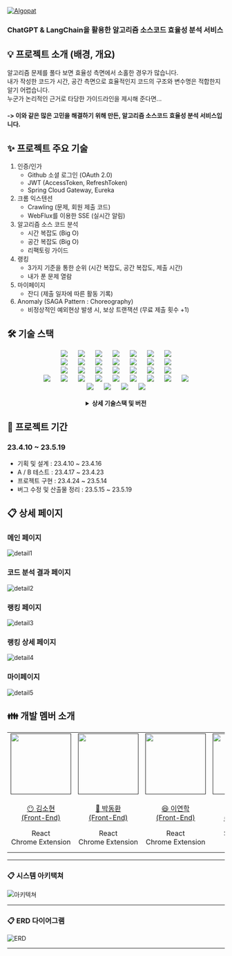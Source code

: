 [![Algopat](./image/algopat-logo.png/ "Algopat Logo")](https://algopat.kr/ "Visit Algopat")   
### ChatGPT & LangChain을 활용한 알고리즘 소스코드 효율성 분석 서비스  


## 💡 프로젝트 소개 (배경, 개요)

알고리즘 문제를 풀다 보면 효율성 측면에서 소홀한 경우가 많습니다.  
내가 작성한 코드가 시간, 공간 측면으로 효율적인지 코드의 구조와 변수명은 적합한지 알기 어렵습니다.  
누군가 논리적인 근거로 타당한 가이드라인을 제시해 준다면...
#### -> 이와 같은 많은 고민을 해결하기 위해 만든, 알고리즘 소스코드 효율성 분석 서비스입니다.  

## ✨ 프로젝트 주요 기술 

1. 인증/인가
   - Github 소셜 로그인 (OAuth 2.0)
   - JWT (AccessToken, RefreshToken)
   - Spring Cloud Gateway, Eureka  
2. 크롬 익스텐션
   - Crawling (문제, 회원 제출 코드)
   - WebFlux를 이용한 SSE (실시간 알림)  
3. 알고리즘 소스 코드 분석 
   - 시간 복잡도 (Big O)
   - 공간 복잡도 (Big O)
   - 리팩토링 가이드 
4. 랭킹 
   - 3가지 기준을 통한 순위 (시간 복잡도, 공간 복잡도, 제출 시간)  
   - 내가 푼 문제 열람
5. 마이페이지 
   - 잔디 (제출 일자에 따른 활동 기록)
6. Anomaly (SAGA Pattern : Choreography)
   - 비정상적인 예외현상 발생 시, 보상 트랜잭션 (무료 제출 횟수 +1) 

## 🛠️ 기술 스택

<div align=center>
<img src="https://img.shields.io/badge/Ubuntu-E95420?style=for-the-badge&logo=Ubuntu&logoColor=white" style="height : auto; margin-left : 10px; margin-right : 10px;"/>
<img src="https://img.shields.io/badge/Jenkins-D24939?style=for-the-badge&logo=Jenkins&logoColor=white" style="height : auto; margin-left : 10px; margin-right : 10px;"/>
<img src="https://img.shields.io/badge/Docker-2496ED?style=for-the-badge&logo=Docker&logoColor=white" style="height : auto; margin-left : 10px; margin-right : 10px;"/>
<img src="https://img.shields.io/badge/Nginx-009639?style=for-the-badge&logo=NGINX&logoColor=white" style="height : auto; margin-left : 10px; margin-right : 10px;"/>
<img src="https://img.shields.io/badge/Grafana-F46800?style=for-the-badge&logo=Grafana&logoColor=white" style="height : auto; margin-left : 10px; margin-right : 10px;"/>
<img src="https://img.shields.io/badge/prometheus-E6522C?style=for-the-badge&logo=prometheus&logoColor=white" style="height : auto; margin-left : 10px; margin-right : 10px;"/>
<img src="https://img.shields.io/badge/Zipkin-F46800?style=for-the-badge&logo=Zipkin&logoColor=white" style="height : auto; margin-left : 10px; margin-right : 10px;"/>


<br>

<img src="https://img.shields.io/badge/Apache Kafka-231F20?style=for-the-badge&logo=Apache Kafka&logoColor=white" style="height : auto; margin-left : 10px; margin-right : 10px;"/>
<img src="https://img.shields.io/badge/Redis-DC382D?style=for-the-badge&logo=Redis&logoColor=white" style="height : auto; margin-left : 10px; margin-right : 10px;"/>
<img src="https://img.shields.io/badge/MariaDB-003545?style=for-the-badge&logo=MariaDB&logoColor=white" style="height : auto; margin-left : 10px; margin-right : 10px;"/>
<img src="https://img.shields.io/badge/elasticsearch-005571?style=for-the-badge&logo=elasticsearch&logoColor=white" style="height : auto; margin-left : 10px; margin-right : 10px;"/>
<img src="https://img.shields.io/badge/kibana-005571?style=for-the-badge&logo=Kibana&logoColor=white" style="height : auto; margin-left : 10px; margin-right : 10px;"/>
<img src="https://img.shields.io/badge/Logstash-005571?style=for-the-badge&logo=Logstash&logoColor=white" style="height : auto; margin-left : 10px; margin-right : 10px;"/>
<img src="https://img.shields.io/badge/Beats-005571?style=for-the-badge&logo=Beats&logoColor=white" style="height : auto; margin-left : 10px; margin-right : 10px;"/>

<br>

<img src="https://img.shields.io/badge/Java-FF7800?style=for-the-badge&logo=Java&logoColor=white" style="height : auto; margin-left : 10px; margin-right : 10px;"/>
<img src="https://img.shields.io/badge/Spring Boot-6DB33F?style=for-the-badge&logo=Spring Boot&logoColor=white" style="height : auto; margin-left : 10px; margin-right : 10px;"/>
<img src="https://img.shields.io/badge/WebFlux-6DB33F?style=for-the-badge&logo=WebFlux&logoColor=white" style="height : auto; margin-left : 10px; margin-right : 10px;"/>
<img src="https://img.shields.io/badge/Spring Cloud-6DB33F?style=for-the-badge&logo=Spring Cloud&logoColor=white" style="height : auto; margin-left : 10px; margin-right : 10px;"/>
<img src="https://img.shields.io/badge/Python-3776AB?style=for-the-badge&logo=Python&logoColor=white" style="height : auto; margin-left : 10px; margin-right : 10px;"/>
<img src="https://img.shields.io/badge/FastAPI-009688?style=for-the-badge&logo=FastAPI&logoColor=white" style="height : auto; margin-left : 10px; margin-right : 10px;"/>
<img src="https://img.shields.io/badge/Gradle-02303A?style=for-the-badge&logo=Gradle&logoColor=white" style="height : auto; margin-left : 10px; margin-right : 10px;"/>

<br>

<img src="https://img.shields.io/badge/HTML5-E34F26?style=for-the-badge&logo=HTML5&logoColor=white" style="height : auto; margin-left : 10px; margin-right : 10px;"/>
<img src="https://img.shields.io/badge/JavaScript-F7DF1E?style=for-the-badge&logo=JavaScript&logoColor=white" style="height : auto; margin-left : 10px; margin-right : 10px;"/>
<img src="https://img.shields.io/badge/TypeScript-3178C6?style=for-the-badge&logo=TypeScript&logoColor=white" style="height : auto; margin-left : 10px; margin-right : 10px;"/>
<img src="https://img.shields.io/badge/Sass-CC6699?style=for-the-badge&logo=Sass&logoColor=white" style="height : auto; margin-left : 10px; margin-right : 10px;"/>
<img src="https://img.shields.io/badge/CSS3-1572B6?style=for-the-badge&logo=CSS3&logoColor=white" style="height : auto; margin-left : 10px; margin-right : 10px;"/>
<img src="https://img.shields.io/badge/React-61DAFB?style=for-the-badge&logo=React&logoColor=white" style="height : auto; margin-left : 10px; margin-right : 10px;"/>
<img src="https://img.shields.io/badge/ReactQuery-FF4154?style=for-the-badge&logo=ReactQuery&logoColor=white" style="height : auto; margin-left : 10px; margin-right : 10px;"/>
<img src="https://img.shields.io/badge/Recoil-61DAFB?style=for-the-badge&logo=Recoil&logoColor=white" style="height : auto; margin-left : 10px; margin-right : 10px;"/>
<img src="https://img.shields.io/badge/Vite-646CFF?style=for-the-badge&logo=Vite&logoColor=white" style="height : auto; margin-left : 10px; margin-right : 10px;"/>

<br>

<img src="https://img.shields.io/badge/Jira-0052CC?style=for-the-badge&logo=Jira&logoColor=white" style="height : auto; margin-left : 10px; margin-right : 10px;"/>
<img src="https://img.shields.io/badge/GitLab-FCA121?style=for-the-badge&logo=GitLab&logoColor=white" style="height : auto; margin-left : 10px; margin-right : 10px;"/> 
<img src="https://img.shields.io/badge/Mattermost-0058CC?style=for-the-badge&logo=Mattermost&logoColor=white" style="height : auto; margin-left : 10px; margin-right : 10px;"/>
<img src="https://img.shields.io/badge/Notion-000000?style=for-the-badge&logo=Notion&logoColor=white" style="height : auto; margin-left : 10px; margin-right : 10px;"/>
<br/>

  <br/>
<details><summary> <b> 상세 기술스택 및 버전</b> </summary>

| 구분     | 기술스택        | 상세내용           | 버전      |
| -------- | --------------- | ------------------ | --------- |
| 공통     | 형상관리        | Gitlab              | \-        |
|          | 이슈관리        | Jira                | \-        |
|          | 커뮤니케이션    | Mattermost, Notion | \-        |
| BackEnd  | DB              | MariaDB            |     |
|          |                 | JPA                |      |
|          | Java            | Zulu               |  |
|          | Spring          | Spring             |     |
|          |                 | Spring Boot        |      |
|          | IDE             | IntelliJ           | 2022.3.1  |
|          | Build           | Gradle             |        |
|          | API Docs        | Postman            |           |
| FrontEnd | HTML5           |                    | \-        |
|          | CSS3            |                    | \-        |
|          | JavaScript(ES6) |                    | \-        |
|          | React           | React              | 18.2.0    |
|          | Node.js         | npm                | 18.14.2   |
|          | IDE             | Visual Studio Code | 1.78.2    |
| Server   | 서버            | AWS EC2            | \-        |
|          | 플랫폼          | Ubuntu\AWS Liunx   | 20.04 , AWS Linux2|
|          | CI/CD           | Docker             | 20.10.17  |
|          |                 | Jenkins            | jenkins/jenkins:lts|  

</details>
</div>

## 📆 프로젝트 기간

### 23.4.10 ~ 23.5.19

- 기획 및 설계 : 23.4.10 ~ 23.4.16
- A / B 테스트 : 23.4.17 ~ 23.4.23 
- 프로젝트 구현 : 23.4.24 ~ 23.5.14
- 버그 수정 및 산출물 정리 : 23.5.15 ~ 23.5.19


## 📋 상세 페이지  

### 메인 페이지  
![detail1](./image/detail1.png)  
### 코드 분석 결과 페이지  
![detail2](./image/detail2.png)  
### 랭킹 페이지  
![detail3](./image/detail3.png)  
### 랭킹 상세 페이지  
![detail4](./image/detail4.png)  
### 마이페이지  
![detail5](./image/detail5.png)  



## 👪 개발 멤버 소개

<table>
    <tr>
        <td height="140px" align="center"> <a href="">
            <img src="./image/human7.png" width="140px" /> <br><br> 😶 김소현 <br>(Front-End) </a> <br></td>
        <td height="140px" align="center"> <a href="">
            <img src="./image/human3.png" width="140px" /> <br><br> 🙂 박동환 <br>(Front-End) </a> <br></td>
        <td height="140px" align="center"> <a href="">
            <img src="./image/human6.png" width="140px" /> <br><br> 😆 이연학 <br>(Front-End) </a> <br></td>
        <td height="140px" align="center"> <a href="">
            <img src="./image/human2.png" width="140px" /> <br><br> 👑 이찬희 <br>(Back-End) </a> <br></td>
        <td height="140px" align="center"> <a href="">
            <img src="./image/human1.png" width="140px" /> <br><br> 😁 이안채 <br>(Back-End) </a> <br></td>
		<td height="140px" align="center"> <a href="">
            <img src="./image/human4.png" width="140px" /> <br><br> 😶 최웅렬 <br>(Back-End) </a> <br></td>
    </tr>
    <tr>
        <td align="center">React<br/>Chrome Extension<br/></td>
        <td align="center">React<br/>Chrome Extension<br/></td>
        <td align="center">React<br/>Chrome Extension<br/></td>
        <td align="center">Spring Boot<br/>Fast API<br/></td>
        <td align="center">Spring Boot<br/>Fast API<br/></td>
        <td align="center">Spring Boot<br/>Fast API<br/>CI/CD<br/></td>
    </tr>
</table>


---

### 📋 시스템 아키택쳐

![아키텍쳐](./image/system.png)


---

### 📋 ERD 다이어그램

![ERD](./image/erd.png)

---

